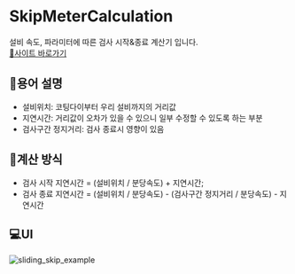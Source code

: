 # SkipMeterCalculation
설비 속도, 파라미터에 따른 검사 시작&amp;종료 계산기 입니다.
<br>[🔗사이트 바로가기](https://guaba98.github.io/SkipMeterCalculation.github.io/)

## 📃용어 설명
- 설비위치: 코팅다이부터 우리 설비까지의 거리값
- 지연시간: 거리값이 오차가 있을 수 있으니 일부 수정할 수 있도록 하는 부분
- 검사구간 정지거리: 검사 종료시 영향이 있음

## 🧮계산 방식
- 검사 시작 지연시간 = (설비위치 / 분당속도) + 지연시간;
- 검사 종료 지연시간 = (설비위치 / 분당속도) - (검사구간 정지거리 / 분당속도) - 지연시간

## 💻UI
![sliding_skip_example](https://github.com/user-attachments/assets/7520c8f9-5549-4b21-9a59-5e3fdc76f992)
